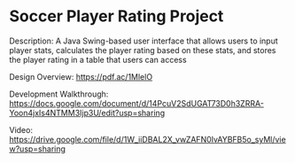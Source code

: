 # Soccer Player Rating Project

Description: A Java Swing-based user interface that allows users to input player stats, calculates the player rating based on these stats, and stores the player rating in a table that users can access

Design Overview:
https://pdf.ac/1MlelO

Development Walkthrough:
https://docs.google.com/document/d/14PcuV2SdUGAT73D0h3ZRRA-Yoon4jxIs4NTMM3Ijp3U/edit?usp=sharing

Video:
https://drive.google.com/file/d/1W_iiDBAL2X_vwZAFN0IvAYBFB5o_syMl/view?usp=sharing

